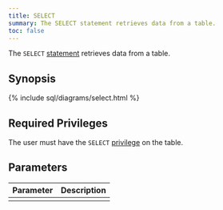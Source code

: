 ```yaml
---
title: SELECT
summary: The SELECT statement retrieves data from a table.
toc: false
---
```


The `SELECT` [statement](sql-statements.html) retrieves data from a table.

<div id="toc"></div>

## Synopsis

{% include sql/diagrams/select.html %}

## Required Privileges

The user must have the `SELECT` [privilege](privileges.html) on the table.

## Parameters

| Parameter | Description |
|-----------|-------------|
|  |  |



